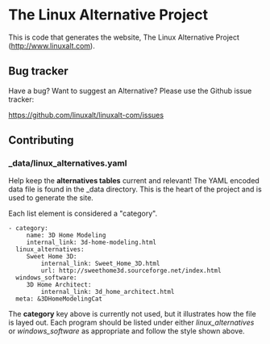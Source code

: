 # The Linux Alternative Project

This is code that generates the website, The Linux Alternative Project
(http://www.linuxalt.com).

## Bug tracker

Have a bug? Want to suggest an Alternative?  Please use the Github issue tracker:

https://github.com/linuxalt/linuxalt-com/issues

## Contributing

### \_data/linux\_alternatives.yaml

Help keep the **alternatives tables** current and relevant!  The YAML
encoded data file is found in the \_data directory.  This is the heart
of the project and is used to generate the site.

Each list element is considered a "category".

    - category:
         name: 3D Home Modeling
         internal_link: 3d-home-modeling.html
      linux_alternatives:
         Sweet Home 3D: 
             internal_link: Sweet_Home_3D.html
             url: http://sweethome3d.sourceforge.net/index.html
      windows_software:
         3D Home Architect:
             internal_link: 3d_home_architect.html
      meta: &3DHomeModelingCat

The **category** key above is currently not used, but it illustrates how
the file is layed out.  Each program should be listed under either
*linux_alternatives* or *windows_software* as appropriate and follow the
style shown above.
